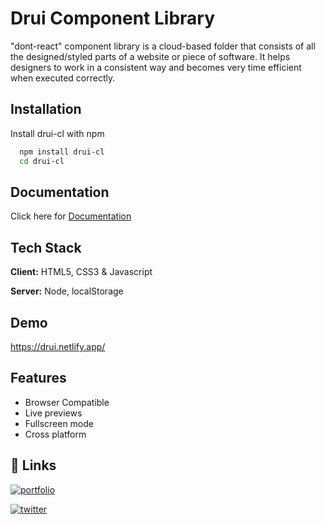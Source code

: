# Drui Component Library

"dont-react" component library is a cloud-based folder that consists of all the designed/styled parts of a website or piece of software. It helps designers to work in a consistent way and becomes very time efficient when executed correctly.

## Installation

Install drui-cl with npm

```bash
  npm install drui-cl
  cd drui-cl
```

## Documentation

Click here for [Documentation](https://drui.netlify.app/documentation.html)

## Tech Stack

**Client:** HTML5, CSS3 & Javascript

**Server:** Node, localStorage

## Demo

https://drui.netlify.app/

## Features

- Browser Compatible
- Live previews
- Fullscreen mode
- Cross platform

## 🔗 Links

[![portfolio](https://img.shields.io/badge/my_portfolio-000?style=for-the-badge&logo=ko-fi&logoColor=white)](https://drui.netlify.app/)

[![twitter](https://img.shields.io/badge/twitter-1DA1F2?style=for-the-badge&logo=twitter&logoColor=white)](https://twitter.com/iamharnad)
